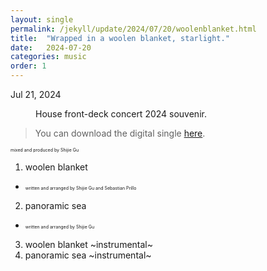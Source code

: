 ```yaml
---
layout: single
permalink: /jekyll/update/2024/07/20/woolenblanket.html
title:  "Wrapped in a woolen blanket, starlight."
date:   2024-07-20
categories: music
order: 1
---
```

Jul 21, 2024

<figure style="width: 300px" class="align-left">
  <img src="{{ site.url }}{{ site.baseurl }}/assets/images/singleCDsmall.jpeg" alt="">
  <figcaption>House front-deck concert 2024 souvenir.</figcaption>
</figure> 

> You can download the digital single [here](https://tinyurl.com/woolenblanket).

<span style="font-size:0.5em;">mixed and produced by Shijie Gu</span> 

1. woolen blanket
- <span style="font-size:0.5em;">written and arranged by Shijie Gu and Sebastian Prillo</span> 
2. panoramic sea
- <span style="font-size:0.5em;">written and arranged by Shijie Gu</span> 
3. woolen blanket ~instrumental~
4. panoramic sea ~instrumental~




